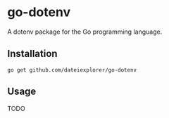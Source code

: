 # go-dotenv

A dotenv package for the Go programming language.

## Installation

```
go get github.com/dateiexplorer/go-dotenv
```

## Usage

TODO